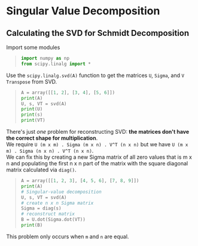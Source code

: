 # Singular Value Decomposition
## Calculating the SVD for Schmidt Decomposition

Import some modules
> ```python
> import numpy as np
> from scipy.linalg import *
> ```

Use the `scipy.linalg.svd(A)` function to get the matrices `U`, `Sigma`, and `V Transpose` from SVD.
> ```python
> A = array([[1, 2], [3, 4], [5, 6]])
> print(A)
> U, s, VT = svd(A)
> print(U)
> print(s)
> print(VT)
> ```

There's just *one* problem for reconstructing SVD: **the matrices don't have the correct shape for multiplication**.  
We require `U (m x m) . Sigma (m x n) . V^T (n x n)` but we have `U (m x m) . Sigma (n x n) . V^T (n x n)`.  
We can fix this by creating a new Sigma matrix of all zero values that is m x n and populating
the first n x n part of the matrix with the square diagonal matrix calculated via `diag()`.

> ```python
> A = array([[1, 2, 3], [4, 5, 6], [7, 8, 9]])
> print(A)
> # Singular-value decomposition
> U, s, VT = svd(A)
> # create n x n Sigma matrix
> Sigma = diag(s)
> # reconstruct matrix
> B = U.dot(Sigma.dot(VT))
> print(B)
> ```

This problem only occurs when `m` and `n` are equal.
